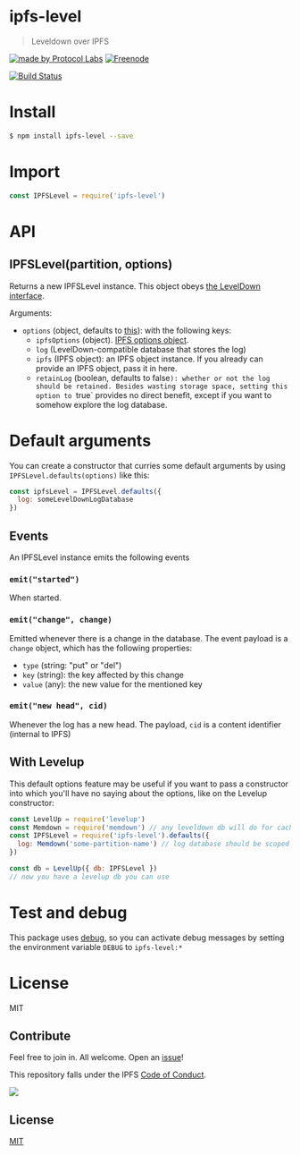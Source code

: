 # ipfs-level

> Leveldown over IPFS


[![made by Protocol Labs](https://img.shields.io/badge/made%20by-Protocol%20Labs-blue.svg?style=flat-square)](https://protocol.io)
[![Freenode](https://img.shields.io/badge/freenode-%23ipfs-blue.svg?style=flat-square)](http://webchat.freenode.net/?channels=%23ipfs)

[![Build Status](https://travis-ci.org/ipfs-shipyard/ipfs-level.svg?branch=master)](https://travis-ci.org/ipfs-shipyard/ipfs-level)

# Install

```bash
$ npm install ipfs-level --save
```

# Import

```js
const IPFSLevel = require('ipfs-level')
```

# API

## IPFSLevel(partition, options)

Returns a new IPFSLevel instance. This object obeys [the LevelDown interface](https://github.com/level/leveldown).

Arguments:

* `options` (object, defaults to [this](src/default-options.js)): with the following keys:
  * `ipfsOptions` (object). [IPFS options object](https://github.com/ipfs/js-ipfs#advanced-options-when-creating-an-ipfs-node).
  * `log` (LevelDown-compatible database that stores the log)
  * `ipfs` (IPFS object): an IPFS object instance. If you already can provide an IPFS object, pass it in here.
  * `retainLog` (boolean, defaults to false`): whether or not the log should be retained. Besides wasting storage space, setting this option to `true` provides no direct benefit, except if you want to somehow explore the log database.

# Default arguments

You can create a constructor that curries some default arguments by using `IPFSLevel.defaults(options)` like this:

```js
const ipfsLevel = IPFSLevel.defaults({
  log: someLevelDownLogDatabase
})
```

## Events

An IPFSLevel instance emits the following events

### `emit("started")`

When started.

### `emit("change", change)`

Emitted whenever there is a change in the database. The event payload is a `change` object, which has the following properties:
  * `type` (string: "put" or "del")
  * `key` (string): the key affected by this change
  * `value` (any): the new value for the mentioned key

### `emit("new head", cid)`

Whenever the log has a new head. The payload, `cid` is a content identifier (internal to IPFS)


## With Levelup


This default options feature may be useful if you want to pass a constructor into which you'll have no saying about the options, like on the Levelup constructor:

```js
const LevelUp = require('levelup')
const Memdown = require('memdown') // any leveldown db will do for caching log entries
const IPFSLevel = require('ipfs-level').defaults({
  log: Memdown('some-partition-name') // log database should be scoped to partition
})

const db = LevelUp({ db: IPFSLevel })
// now you have a levelup db you can use
```

# Test and debug

This package uses [debug](https://github.com/visionmedia/debug#readme), so you can activate debug messages by setting the environment variable `DEBUG` to `ipfs-level:*`

# License

MIT

## Contribute

Feel free to join in. All welcome. Open an [issue](https://github.com/pgte/ipfs-level/issues)!

This repository falls under the IPFS [Code of Conduct](https://github.com/ipfs/community/blob/master/code-of-conduct.md).

[![](https://cdn.rawgit.com/jbenet/contribute-ipfs-gif/master/img/contribute.gif)](https://github.com/ipfs/community/blob/master/contributing.md)

## License

[MIT](LICENSE)
